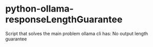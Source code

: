 # python-ollama-responseLengthGuarantee
Script that solves the main problem ollama cli has: No output length guarantee
